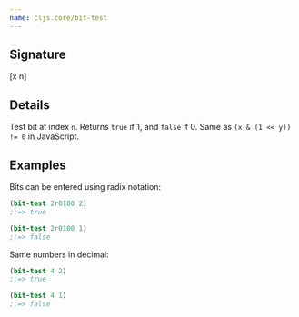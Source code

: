 ```yaml
---
name: cljs.core/bit-test
---
```


## Signature
[x n]


## Details

Test bit at index `n`. Returns `true` if 1, and `false` if 0. Same as `(x & (1 << y)) != 0` in JavaScript.


## Examples

Bits can be entered using radix notation:

```clj
(bit-test 2r0100 2)
;;=> true

(bit-test 2r0100 1)
;;=> false
```

Same numbers in decimal:

```clj
(bit-test 4 2)
;;=> true

(bit-test 4 1)
;;=> false
```